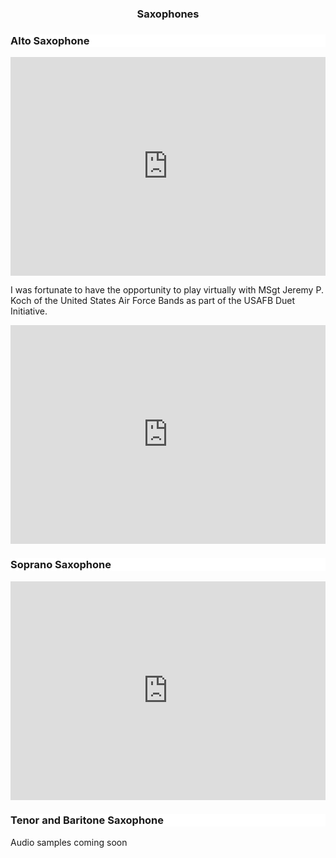 <h3 style="text-align: center" class="hideOnMobile">Saxophones</h3>
<!-- js-flickity -->
<div class="gallery js-flickity"
  data-flickity-options='{ 
    "watchCSS": true, "wrapAround": true
  }'>
  <!-- begin instrument -->
  <div class="gallery-cell">
    <div class="sampleContainer">
      <div class="sampleMeta" style="background: url(/static/img/tenor_sax.jpg) white top right/cover no-repeat">
        <h3>Alto Saxophone</h3>
      </div>
      <div class="sampleMp3">
        <iframe width="100%" height="350" src="https://www.youtube.com/embed/-VXb03ZxEE0" frameborder="0" allow="accelerometer; autoplay; clipboard-write; encrypted-media; gyroscope; picture-in-picture" allowfullscreen></iframe>
        <!-- <p>This was my submission for the New York State School of Music Festival 2021. I played the second and third movement of the Heiden Sonata for Alto Saxophone.</p>
        <iframe width="100%" height="200" src="https://www.youtube.com/embed/wIIPfMCmtSE" frameborder="0" allow="accelerometer; autoplay; clipboard-write; encrypted-media; gyroscope; picture-in-picture" allowfullscreen></iframe> -->
        <p>I was fortunate to have the opportunity to play virtually with MSgt Jeremy P. Koch of the United States Air Force Bands as part of the USAFB Duet Initiative.</p>
        <iframe width="100%" height="350" src="https://www.youtube.com/embed/8LHkUOelm5c" frameborder="0" allow="accelerometer; autoplay; clipboard-write; encrypted-media; gyroscope; picture-in-picture" allowfullscreen></iframe>    
      </div>
    </div>    
  </div>
  <div class="gallery-cell">
    <div class="sampleContainer">
      <div class="sampleMeta" style="background: url(/static/img/tenor_sax.jpg) white top right/cover no-repeat">
        <h3>Soprano Saxophone</h3>
      </div>
      <div class="sampleMp3">
        <iframe width="100%" height="350" src="https://www.youtube.com/embed/nJV2m3bxikU" frameborder="0" allow="accelerometer; autoplay; clipboard-write; encrypted-media; gyroscope; picture-in-picture" allowfullscreen></iframe>
      </div>
    </div>    
  </div>
  <div class="gallery-cell">
    <div class="sampleContainer">
      <div class="sampleMeta" style="background: url(/static/img/tenor_sax.jpg) white top right/cover no-repeat">
        <h3>Tenor and Baritone Saxophone</h3>
      </div>
      <div class="sampleMp3">
        Audio samples coming soon
      </div>
    </div>    
  </div>
  <!-- <div class="gallery-cell">
    <div class="sampleContainer">
      <div class="sampleMeta" style="background: url(/static/img/saxophone.jpg) white top right/cover no-repeat">
        <h3 class="hideOnMobile">Saxophone</h3>
      </div>
      <div class="sampleMp3">
        <p>This is all content about the saxophone.</p>
      </div>
    </div>    
  </div> -->
</div>
<!-- end instrument -->
